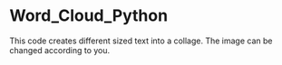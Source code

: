 # Word_Cloud_Python
This code creates different sized text into a collage. The image can be changed according to you. 
